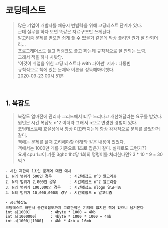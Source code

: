# 코딩테스트

> 많은 기업이 개발자를 채용시 변별력을 위해 코딩테스트 단계가 있다.  
> 근데 실무를 하다 보면 똑같은 자료구조만 쓰게된다.  
> 알고리즘 문제를 받으면 쉽게 풀 수 있을거 같은데 막상 풀려면 뭔가 잘 안되더라...  
> 프로그래머스도 풀고 커랭크도 풀고 하는데 규칙적으로 잘 안되는 느낌.  
> 그래서 책을 하나 사봣당.  
> '이것이 취업을 위한 코딩 테스트다 with 파이썬' 저자 : 나동빈  
> 규칙적으로 책에 있는 문제와 이론을 정독해봐야겟다.  
> 2020-09-23 00시 51분

<br>

## 1. 복잡도
> 복잡도 얼마전에 관리자 그리드에서 너무 느리다고 개선해달라는 요구를 받았다.  
> 원인은 시간 복잡도 n^2 이더라  그래서 n으로 변경한 경험이 있다.  
> 코딩테스트때 효율성에서 항상 미끄러지는데 항상 감각적으로 문제를 풀었던거 같다.  
> 책에는 문제를 풀때 고려해야할 아래와 같은 내용이 있었다.  
> 책에서는 1000만 개를 기준으로 1초로 잡은거 같다. 실제로도 그런가??  
> 요새 cpu 1코어 기준 3ghz 1hz당 1회의 명령어를 처리한다면? 3 * 10 ^ 9  = 30억 ?
```
- 시간 제한이 1초인 문제에 대한 예시
1. N의 범위가 500인 경우        : 시간복잡도 n^3 알고리즘
2. N의 범위가 2,000인 경우      : 시간복잡도 n^2 알고리즘
3. N의 범위가 100,000의 경우    : 시간복잡도 nlogn 알고리즘
4. N의 범위가 10,000,000의 경우 : 시간복잡도 n 알고리즘

- 공간복잡도
코딩테스트 하면서 공간복잡도까지 고려한적은 기억에 없지만 책에 있으니 남겨본다
int a[1000]         : 4byte * 1000 = 4kb
int a[1000000]      : 4byte * 1000 * 1000 = 4mb
int a[1000][1000]   : 4kb * 4kb = 16mb
```
